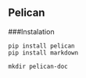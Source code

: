 ## Pelican

###Instalation

    pip install pelican
    pip install markdown

    mkdir pelican-doc
